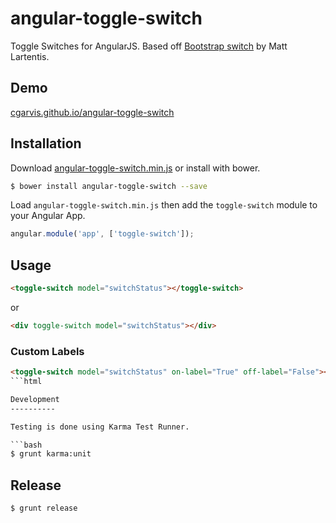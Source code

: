 # angular-toggle-switch

Toggle Switches for AngularJS.  Based off [Bootstrap switch](http://www.larentis.eu/switch/) by Matt Lartentis.

## Demo
[cgarvis.github.io/angular-toggle-switch](http://cgarvis.github.io/angular-toggle-switch)

## Installation

Download [angular-toggle-switch.min.js](https://raw.github.com/cgarvis/angular-toggle-switch/master/angular-toggle-switch.min.js) or install with bower.

```bash
$ bower install angular-toggle-switch --save
```

Load `angular-toggle-switch.min.js` then add the `toggle-switch` module to your Angular App.

```javascript
angular.module('app', ['toggle-switch']);
```

## Usage

```html
<toggle-switch model="switchStatus"></toggle-switch>
```

or

```html
<div toggle-switch model="switchStatus"></div>
```

### Custom Labels
```html
<toggle-switch model="switchStatus" on-label="True" off-label="False"></toggle-switch>
```html

Development
----------

Testing is done using Karma Test Runner.

```bash
$ grunt karma:unit
```

Release
-------

```bash
$ grunt release
```

